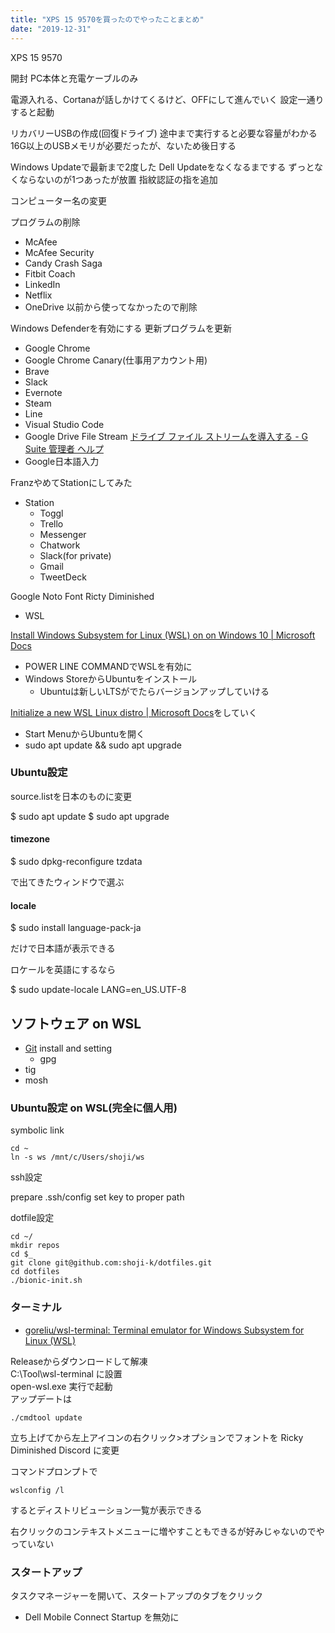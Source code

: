 ```yaml
---
title: "XPS 15 9570を買ったのでやったことまとめ"
date: "2019-12-31"
---
```

XPS 15 9570



開封
PC本体と充電ケーブルのみ

電源入れる、Cortanaが話しかけてくるけど、OFFにして進んでいく
設定一通りすると起動

リカバリーUSBの作成(回復ドライブ)
  途中まで実行すると必要な容量がわかる
  16G以上のUSBメモリが必要だったが、ないため後日する

Windows Updateで最新まで2度した
Dell Updateをなくなるまでする
  ずっとなくならないのが1つあったが放置
指紋認証の指を追加

コンピューター名の変更


プログラムの削除

- McAfee
- McAfee Security
- Candy Crash Saga
- Fitbit Coach
- LinkedIn
- Netflix
- OneDrive 以前から使ってなかったので削除

Windows Defenderを有効にする
  更新プログラムを更新

- Google Chrome
- Google Chrome Canary(仕事用アカウント用)
- Brave
- Slack
- Evernote
- Steam
- Line
- Visual Studio Code
- Google Drive File Stream [ドライブ ファイル ストリームを導入する \- G Suite 管理者 ヘルプ](https://support.google.com/a/answer/7491144)
- Google日本語入力

FranzやめてStationにしてみた
- Station
  - Toggl
  - Trello
  - Messenger
  - Chatwork
  - Slack(for private)
  - Gmail
  - TweetDeck

Google Noto Font
Ricty Diminished

- WSL

[Install Windows Subsystem for Linux (WSL) on on Windows 10 | Microsoft Docs](https://docs.microsoft.com/en-us/windows/wsl/install-win10)

  - POWER LINE COMMANDでWSLを有効に
  - Windows StoreからUbuntuをインストール
    - Ubuntuは新しいLTSがでたらバージョンアップしていける

[Initialize a new WSL Linux distro \| Microsoft Docs](https://docs.microsoft.com/en-us/windows/wsl/initialize-distro)をしていく
  - Start MenuからUbuntuを開く
  - sudo apt update && sudo apt upgrade

### Ubuntu設定

source.listを日本のものに変更

$ sudo apt update
$ sudo apt upgrade

#### timezone

$ sudo dpkg-reconfigure tzdata

で出てきたウィンドウで選ぶ

#### locale

$ sudo install language-pack-ja

だけで日本語が表示できる  

ロケールを英語にするなら

$ sudo update-locale LANG=en_US.UTF-8

## ソフトウェア on WSL

- [Git](/git) install and setting
  - gpg
- tig
- mosh

### Ubuntu設定 on WSL(完全に個人用)

symbolic link  

```
cd ~
ln -s ws /mnt/c/Users/shoji/ws
```

ssh設定  

prepare .ssh/config
set key to proper path

dotfile設定  

```
cd ~/
mkdir repos
cd $_
git clone git@github.com:shoji-k/dotfiles.git
cd dotfiles
./bionic-init.sh
```

### ターミナル

- [goreliu/wsl\-terminal: Terminal emulator for Windows Subsystem for Linux \(WSL\)](https://github.com/goreliu/wsl-terminal)

Releaseからダウンロードして解凍  
C:\Tool\wsl-terminal に設置  
open-wsl.exe 実行で起動  
アップデートは

```
./cmdtool update
```

立ち上げてから左上アイコンの右クリック>オプションでフォントを Ricky Diminished Discord に変更

コマンドプロンプトで

```
wslconfig /l
```

するとディストリビューション一覧が表示できる  

右クリックのコンテキストメニューに増やすこともできるが好みじゃないのでやっていない  


### スタートアップ

タスクマネージャーを開いて、スタートアップのタブをクリック  

- Dell Mobile Connect Startup を無効に
